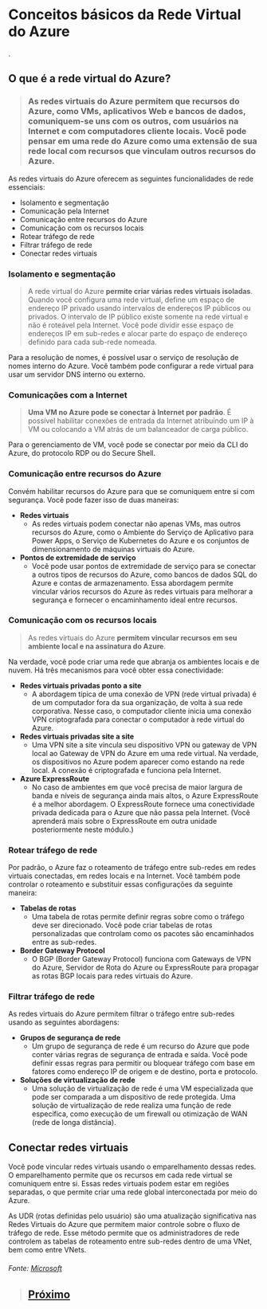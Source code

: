 # Conceitos básicos da Rede Virtual do Azure
.

## O que é a rede virtual do Azure?

> ### **As redes virtuais do Azure** permitem que recursos do Azure, como VMs, aplicativos Web e bancos de dados, comuniquem-se uns com os outros, com usuários na Internet e com computadores cliente locais. Você pode pensar em uma rede do Azure como uma extensão de sua rede local com recursos que vinculam outros recursos do Azure.

As redes virtuais do Azure oferecem as seguintes funcionalidades de rede essenciais:

* Isolamento e segmentação
* Comunicação pela Internet
* Comunicação entre recursos do Azure
* Comunicação com os recursos locais
* Rotear tráfego de rede
* Filtrar tráfego de rede
* Conectar redes virtuais

### Isolamento e segmentação

> A rede virtual do Azure **permite criar várias redes virtuais isoladas**. 
Quando você configura uma rede virtual, define um espaço de endereço IP privado usando intervalos de endereços IP públicos ou privados. O intervalo de IP público existe somente na rede virtual e não é roteável pela Internet. Você pode dividir esse espaço de endereços IP em sub-redes e alocar parte do espaço de endereço definido para cada sub-rede nomeada.

Para a resolução de nomes, é possível usar o serviço de resolução de nomes interno do Azure. Você também pode configurar a rede virtual para usar um servidor DNS interno ou externo.

### Comunicações com a Internet

> **Uma VM no Azure pode se conectar à Internet por padrão**. É possível habilitar conexões de entrada da Internet atribuindo um IP à VM ou colocando a VM atrás de um balanceador de carga público.

Para o gerenciamento de VM, você pode se conectar por meio da CLI do Azure, do protocolo RDP ou do Secure Shell.

### Comunicação entre recursos do Azure

Convém habilitar recursos do Azure para que se comuniquem entre si com segurança. Você pode fazer isso de duas maneiras:

* **Redes virtuais**
    * As redes virtuais podem conectar não apenas VMs, mas outros recursos do Azure, como o Ambiente do Serviço de Aplicativo para Power Apps, o Serviço de Kubernetes do Azure e os conjuntos de dimensionamento de máquinas virtuais do Azure.
* **Pontos de extremidade de serviço**
    * Você pode usar pontos de extremidade de serviço para se conectar a outros tipos de recursos do Azure, como bancos de dados SQL do Azure e contas de armazenamento. Essa abordagem permite vincular vários recursos do Azure às redes virtuais para melhorar a segurança e fornecer o encaminhamento ideal entre recursos.

### Comunicação com os recursos locais

> As redes virtuais do Azure **permitem vincular recursos em seu ambiente local e na assinatura do Azure**. 

Na verdade, você pode criar uma rede que abranja os ambientes locais e de nuvem. Há três mecanismos para você obter essa conectividade:

* **Redes virtuais privadas ponto a site**
    * A abordagem típica de uma conexão de VPN (rede virtual privada) é de um computador fora da sua organização, de volta à sua rede corporativa. Nesse caso, o computador cliente inicia uma conexão VPN criptografada para conectar o computador à rede virtual do Azure.
* **Redes virtuais privadas site a site**
    * Uma VPN site a site vincula seu dispositivo VPN ou gateway de VPN local ao Gateway de VPN do Azure em uma rede virtual. Na verdade, os dispositivos no Azure podem aparecer como estando na rede local. A conexão é criptografada e funciona pela Internet.
* **Azure ExpressRoute**
    * No caso de ambientes em que você precisa de maior largura de banda e níveis de segurança ainda mais altos, o Azure ExpressRoute é a melhor abordagem. O ExpressRoute fornece uma conectividade privada dedicada para o Azure que não passa pela Internet. (Você aprenderá mais sobre o ExpressRoute em outra unidade posteriormente neste módulo.)

### Rotear tráfego de rede

Por padrão, o Azure faz o roteamento de tráfego entre sub-redes em redes virtuais conectadas, em redes locais e na Internet. Você também pode controlar o roteamento e substituir essas configurações da seguinte maneira:

* **Tabelas de rotas**
    * Uma tabela de rotas permite definir regras sobre como o tráfego deve ser direcionado. Você pode criar tabelas de rotas personalizadas que controlam como os pacotes são encaminhados entre as sub-redes.
* **Border Gateway Protocol**
    * O BGP (Border Gateway Protocol) funciona com Gateways de VPN do Azure, Servidor de Rota do Azure ou ExpressRoute para propagar as rotas BGP locais para redes virtuais do Azure.

### Filtrar tráfego de rede

As redes virtuais do Azure permitem filtrar o tráfego entre sub-redes usando as seguintes abordagens:

* **Grupos de segurança de rede** 
    * Um grupo de segurança de rede é um recurso do Azure que pode conter várias regras de segurança de entrada e saída. Você pode definir essas regras para permitir ou bloquear tráfego com base em fatores como endereço IP de origem e de destino, porta e protocolo.
* **Soluções de virtualização de rede**
    * Uma solução de virtualização de rede é uma VM especializada que pode ser comparada a um dispositivo de rede protegida. Uma solução de virtualização de rede realiza uma função de rede específica, como execução de um firewall ou otimização de WAN (rede de longa distância).

## Conectar redes virtuais

Você pode vincular redes virtuais usando o emparelhamento dessas redes. O emparelhamento permite que os recursos em cada rede virtual se comuniquem entre si. Essas redes virtuais podem estar em regiões separadas, o que permite criar uma rede global interconectada por meio do Azure.

As UDR (rotas definidas pelo usuário) são uma atualização significativa nas Redes Virtuais do Azure que permitem maior controle sobre o fluxo de tráfego de rede. Esse método permite que os administradores de rede controlem as tabelas de roteamento entre sub-redes dentro de uma VNet, bem como entre VNets.

###### Fonte: [Microsoft](https://docs.microsoft.com/pt-br/learn/modules/azure-networking-fundamentals/azure-virtual-network-fundamentals/)


> ## [Próximo](./M5_2_ConfiguracoesRedeVirtualAzure.md)
